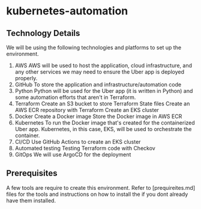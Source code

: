 # kubernetes-automation

## Technology Details
We will be using the following technologies and platforms to set up the environment.

1. AWS
AWS will be used to host the application, cloud infrastructure, and any other services we may need to ensure the Uber app is deployed properly.
2. GitHub
To store the application and infrastructure/automation code
3. Python
Python will be used for the Uber app (it is written in Python) and some automation efforts that aren't in Terraform.
4. Terraform
Create an S3 bucket to store Terraform State files
Create an AWS ECR repository with Terraform
Create an EKS cluster
5. Docker
Create a Docker image
Store the Docker image in AWS ECR
6. Kubernetes
To run the Docker image that's created for the containerized Uber app. Kubernetes, in this case, EKS, will be used to orchestrate the container.
7. CI/CD
Use GitHub Actions to create an EKS cluster
8. Automated testing
Testing Terraform code with Checkov
9. GitOps
We will use ArgoCD for the deployment


## Prerequisites
A few tools are require to create this environment. Refer to [prequireites.md] files for the tools and instructions on how to install the if you dont already have them installed.

